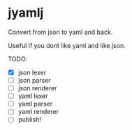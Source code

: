 # jyamlj

Convert from json to yaml and back.

Useful if you dont like yaml and like json.

TODO:

* [x] json lexer
* [ ] json parser
* [ ] json renderer
* [ ] yaml lexer
* [ ] yaml parser
* [ ] yaml renderer
* [ ] publish!
